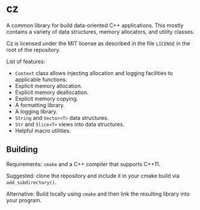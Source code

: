 # cz

A common library for build data-oriented C++ applications.  This mostly contains
a variety of data structures, memory allocators, and utility classes.

Cz is licensed under the MIT license as described in the file `LICENSE` in the
root of the repository.

List of features:

* `Context` class allows injecting allocation and logging facilities to applicable functions.
* Explicit memory allocation.
* Explicit memory deallocation.
* Explicit memory copying.
* A formatting library.
* A logging library.
* `String` and `Vector<T>` data structures.
* `Str` and `Slice<T>` views into data structures.
* Helpful macro utilities.

## Building

Requirements: `cmake` and a C++ compiler that supports C++11.

Suggested: clone the repository and include it in your cmake build via
`add_subdirectory()`.

Alternative: Build locally using `cmake` and then link the resulting library
into your program.
